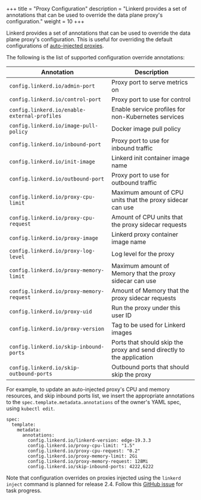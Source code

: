 +++
title = "Proxy Configuration"
description = "Linkerd provides a set of annotations that can be used to override the data plane proxy's configuration."
weight = 10
+++

Linkerd provides a set of annotations that can be used to override the data plane proxy's configuration. This is useful for overriding the default configurations of [auto-injected proxies](/2/features/proxy-injection).

The following is the list of supported configuration override annotations:

Annotation                                   | Description
-------------------------------------------- | -----------
`config.linkerd.io/admin-port`               | Proxy port to serve metrics on
`config.linkerd.io/control-port`             | Proxy port to use for control
`config.linkerd.io/enable-external-profiles` | Enable service profiles for non-Kubernetes services
`config.linkerd.io/image-pull-policy`        | Docker image pull policy
`config.linkerd.io/inbound-port`             | Proxy port to use for inbound traffic
`config.linkerd.io/init-image`               | Linkerd init container image name
`config.linkerd.io/outbound-port`            | Proxy port to use for outbound traffic
`config.linkerd.io/proxy-cpu-limit`          | Maximum amount of CPU units that the proxy sidecar can use
`config.linkerd.io/proxy-cpu-request`        | Amount of CPU units that the proxy sidecar requests
`config.linkerd.io/proxy-image`              | Linkerd proxy container image name
`config.linkerd.io/proxy-log-level`          | Log level for the proxy
`config.linkerd.io/proxy-memory-limit`       | Maximum amount of Memory that the proxy sidecar can use
`config.linkerd.io/proxy-memory-request`     | Amount of Memory that the proxy sidecar requests
`config.linkerd.io/proxy-uid`                | Run the proxy under this user ID
`config.linkerd.io/proxy-version`            | Tag to be used for Linkerd images
`config.linkerd.io/skip-inbound-ports`       | Ports that should skip the proxy and send directly to the application
`config.linkerd.io/skip-outbound-ports`      | Outbound ports that should skip the proxy

For example, to update an auto-injected proxy's CPU and memory resources, and skip inbound ports list, we insert the appropriate annotations to the `spec.template.metadata.annotations` of the owner's YAML spec, using `kubectl edit`.

```
spec:
  template:
    metadata:
      annotations:
        config.linkerd.io/linkerd-version: edge-19.3.3
        config.linkerd.io/proxy-cpu-limit: "1.5"
        config.linkerd.io/proxy-cpu-request: "0.2"
        config.linkerd.io/proxy-memory-limit: 2Gi
        config.linkerd.io/proxy-memory-request: 128Mi
        config.linkerd.io/skip-inbound-ports: 4222,6222
```

Note that configuration overrides on proxies injected using the `linkerd inject` command is planned for release 2.4. Follow this [GitHub issue](https://github.com/linkerd/linkerd2/issues/2590) for task progress.
